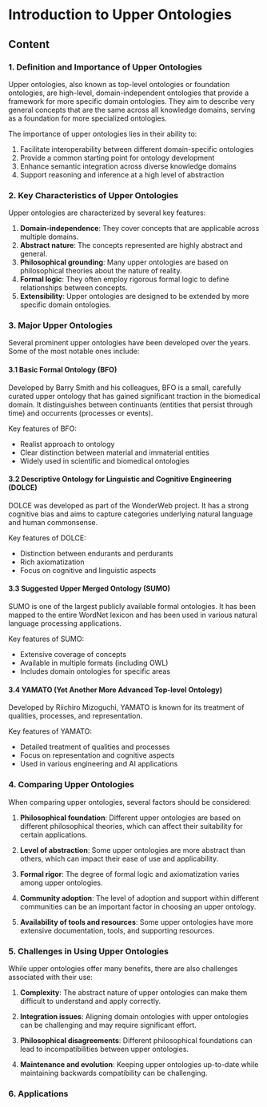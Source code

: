# Introduction to Upper Ontologies

## Content

### 1. Definition and Importance of Upper Ontologies

Upper ontologies, also known as top-level ontologies or foundation ontologies, are high-level, domain-independent ontologies that provide a framework for more specific domain ontologies. They aim to describe very general concepts that are the same across all knowledge domains, serving as a foundation for more specialized ontologies.

The importance of upper ontologies lies in their ability to:

1. Facilitate interoperability between different domain-specific ontologies
2. Provide a common starting point for ontology development
3. Enhance semantic integration across diverse knowledge domains
4. Support reasoning and inference at a high level of abstraction

### 2. Key Characteristics of Upper Ontologies

Upper ontologies are characterized by several key features:

1. **Domain-independence**: They cover concepts that are applicable across multiple domains.
2. **Abstract nature**: The concepts represented are highly abstract and general.
3. **Philosophical grounding**: Many upper ontologies are based on philosophical theories about the nature of reality.
4. **Formal logic**: They often employ rigorous formal logic to define relationships between concepts.
5. **Extensibility**: Upper ontologies are designed to be extended by more specific domain ontologies.

### 3. Major Upper Ontologies

Several prominent upper ontologies have been developed over the years. Some of the most notable ones include:

#### 3.1 Basic Formal Ontology (BFO)

Developed by Barry Smith and his colleagues, BFO is a small, carefully curated upper ontology that has gained significant traction in the biomedical domain. It distinguishes between continuants (entities that persist through time) and occurrents (processes or events).

Key features of BFO:
- Realist approach to ontology
- Clear distinction between material and immaterial entities
- Widely used in scientific and biomedical ontologies

#### 3.2 Descriptive Ontology for Linguistic and Cognitive Engineering (DOLCE)

DOLCE was developed as part of the WonderWeb project. It has a strong cognitive bias and aims to capture categories underlying natural language and human commonsense.

Key features of DOLCE:
- Distinction between endurants and perdurants
- Rich axiomatization
- Focus on cognitive and linguistic aspects

#### 3.3 Suggested Upper Merged Ontology (SUMO)

SUMO is one of the largest publicly available formal ontologies. It has been mapped to the entire WordNet lexicon and has been used in various natural language processing applications.

Key features of SUMO:
- Extensive coverage of concepts
- Available in multiple formats (including OWL)
- Includes domain ontologies for specific areas

#### 3.4 YAMATO (Yet Another More Advanced Top-level Ontology)

Developed by Riichiro Mizoguchi, YAMATO is known for its treatment of qualities, processes, and representation.

Key features of YAMATO:
- Detailed treatment of qualities and processes
- Focus on representation and cognitive aspects
- Used in various engineering and AI applications

### 4. Comparing Upper Ontologies

When comparing upper ontologies, several factors should be considered:

1. **Philosophical foundation**: Different upper ontologies are based on different philosophical theories, which can affect their suitability for certain applications.

2. **Level of abstraction**: Some upper ontologies are more abstract than others, which can impact their ease of use and applicability.

3. **Formal rigor**: The degree of formal logic and axiomatization varies among upper ontologies.

4. **Community adoption**: The level of adoption and support within different communities can be an important factor in choosing an upper ontology.

5. **Availability of tools and resources**: Some upper ontologies have more extensive documentation, tools, and supporting resources.

### 5. Challenges in Using Upper Ontologies

While upper ontologies offer many benefits, there are also challenges associated with their use:

1. **Complexity**: The abstract nature of upper ontologies can make them difficult to understand and apply correctly.

2. **Integration issues**: Aligning domain ontologies with upper ontologies can be challenging and may require significant effort.

3. **Philosophical disagreements**: Different philosophical foundations can lead to incompatibilities between upper ontologies.

4. **Maintenance and evolution**: Keeping upper ontologies up-to-date while maintaining backwards compatibility can be challenging.

### 6. Applications